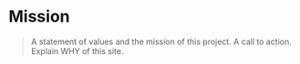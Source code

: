 # Mission

> A statement of values and the mission of this project. A call to action. Explain WHY of this site.

